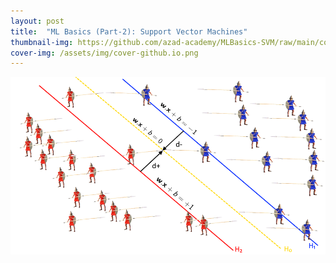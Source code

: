 ```yaml
---
layout: post
title:  "ML Basics (Part-2): Support Vector Machines"
thumbnail-img: https://github.com/azad-academy/MLBasics-SVM/raw/main/cover.png
cover-img: /assets/img/cover-github.io.png
---
```


[![ML2](https://github.com/azad-academy/MLBasics-SVM/raw/main/cover.png)](https://github.com/azad-academy/MLBasics-SVM)